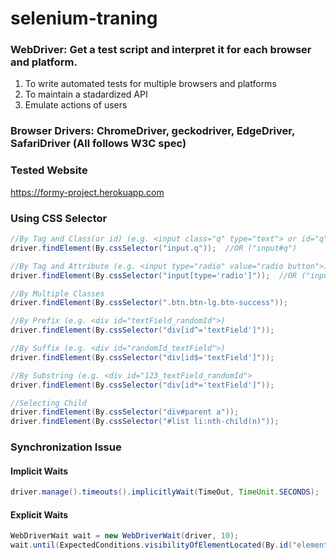 # selenium-traning

### WebDriver: Get a test script and interpret it for each browser and platform. 
1. To write automated tests for multiple browsers and platforms
2. To maintain a stadardized API
3. Emulate actions of users

### Browser Drivers: ChromeDriver, geckodriver, EdgeDriver, SafariDriver (All follows W3C spec)

### Tested Website
https://formy-project.herokuapp.com

### Using CSS Selector
```java
//By Tag and Class(or id) (e.g. <input class="q" type="text"> or id="q") 
driver.findElement(By.cssSelector("input.q"));  //OR ("input#q")

//By Tag and Attribute (e.g. <input type="radio" value="radio button">) 
driver.findElement(By.cssSelector("input[type='radio']"));  //OR ("input[value='radio button']")

//By Multiple Classes 
driver.findElement(By.cssSelector(".btn.btn-lg.btn-success"));

//By Prefix (e.g. <div id="textField_randomId">)
driver.findElement(By.cssSelector("div[id^='textField']"));

//By Suffix (e.g. <div id="randomId_textField">)
driver.findElement(By.cssSelector("div[id$='textField']"));

//By Substring (e.g. <div id="123_textField_randomId">
driver.findElement(By.cssSelector("div[id*='textField']"));

//Selecting Child 
driver.findElement(By.cssSelector("div#parent a"));
driver.findElement(By.cssSelector("#list li:nth-child(n)"));
```

### Synchronization Issue
#### Implicit Waits
```java
driver.manage().timeouts().implicitlyWait(TimeOut, TimeUnit.SECONDS);
```
#### Explicit Waits
```java
WebDriverWait wait = new WebDriverWait(driver, 10);
wait.until(ExpectedConditions.visibilityOfElementLocated(By.id("element"));
```
